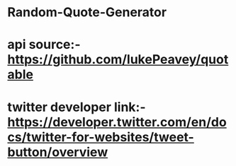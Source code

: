 # Random-Quote-Generator 
# api source:-https://github.com/lukePeavey/quotable
# twitter developer link:- https://developer.twitter.com/en/docs/twitter-for-websites/tweet-button/overview
